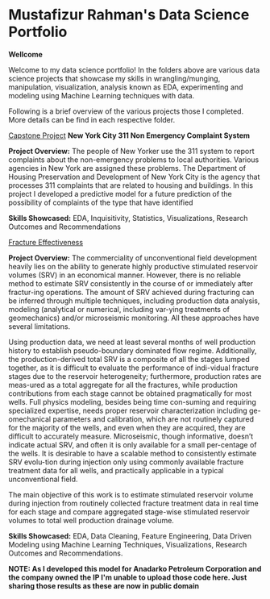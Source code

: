 # Mustafizur Rahman's Data Science Portfolio

**Wellcome**

Welcome to my data science portfolio! In the folders above are various data science projects that showcase my skills in wrangling/munging,  manipulation, visualization, analysis known as EDA, experimenting and modeling using Machine Learning techniques with data. 

Following is a brief overview of the various projects those I completed. More details can be find in each respective folder.

[Capstone Project](https://github.com/mmrahman10/Data-Science-Machine-Learning-Capstone-Project) **New York City 311 Non Emergency Complaint System**

**Project Overview:** The people of New Yorker use the 311 system to report complaints about the non-emergency problems to local authorities. Various agencies in New York are assigned these problems. The Department of Housing Preservation and Development of New York City is the agency that processes 311 complaints that are related to housing and buildings.
In this project I developed a predictive model for a future prediction of the possibility of complaints of the type that have identified

**Skills Showcased:** EDA, Inquisitivity, Statistics, Visualizations, Research Outcomes and Recommendations

[Fracture Effectiveness]()

**Project Overview:** The commerciality of unconventional field development heavily lies on the ability to generate highly productive stimulated reservoir volumes (SRV) in an economical manner. However, there is no reliable method to estimate SRV consistently in the course of or immediately after fractur-ing operations. The amount of SRV achieved during fracturing can be inferred through multiple techniques, including production data analysis, modeling (analytical or numerical, including var-ying treatments of geomechanics) and/or microseismic monitoring. All these approaches have several limitations.

Using production data, we need at least several months of well production history to establish pseudo-boundary dominated flow regime. Additionally, the production-derived total SRV is a composite of all the stages lumped together, as it is difficult to evaluate the performance of indi-vidual fracture stages due to the reservoir heterogeneity; furthermore, production rates are meas-ured as a total aggregate for all the fractures, while production contributions from each stage cannot be obtained pragmatically for most wells. Full physics modeling, besides being time con-suming and requiring specialized expertise, needs proper reservoir characterization including ge-omechanical parameters and calibration, which are not routinely captured for the majority of the wells, and even when they are acquired, they are difficult to accurately measure. Microseismic, though informative, doesn’t indicate actual SRV, and often it is only available for a small per-centage of the wells. It is desirable to have a scalable method to consistently estimate SRV evolu-tion during injection only using commonly available fracture treatment data for all wells, and practically applicable in a typical unconventional field.

The main objective of this work is to estimate stimulated reservoir volume during injection from routinely collected fracture treatment data in real time for each stage and compare aggregated stage-wise stimulated reservoir volumes to total well production drainage volume.

**Skills Showcased:** EDA, Data Cleaning, Feature Engineering, Data Driven Modeling using Machine Learning Techniques, Visualizations, Research Outcomes and Recommendations.

**NOTE: As I developed this model for Anadarko Petroleum Corporation and the company owned the IP I'm unable to upload those code here. Just sharing those results as these are now in public domain**
